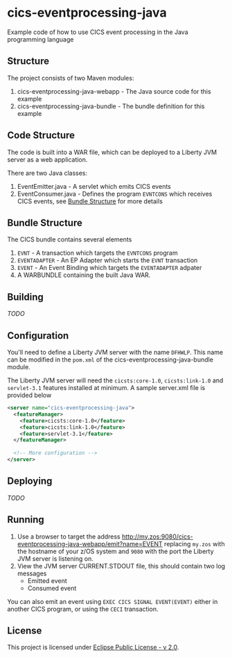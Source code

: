 # cics-eventprocessing-java
Example code of how to use CICS event processing in the Java programming language

## Structure
The project consists of two Maven modules:

1. cics-eventprocessing-java-webapp - The Java source code for this example
2. cics-eventprocessing-java-bundle - The bundle definition for this example

## Code Structure
The code is built into a WAR file, which can be deployed to a Liberty JVM server as a web application.

There are two Java classes:

1. EventEmitter.java - A servlet which emits CICS events
2. EventConsumer.java - Defines the program `EVNTCONS` which receives CICS events, see [Bundle Structure](#bundle_structure) for more details

## Bundle Structure
The CICS bundle contains several elements

1. `EVNT` - A transaction which targets the `EVNTCONS` program
2. `EVENTADAPTER` - An EP Adapter which starts the `EVNT` transaction
3. `EVENT` - An Event Binding which targets the `EVENTADAPTER` adpater
4. A WARBUNDLE containing the built Java WAR.

## Building
*TODO*

## Configuration
You'll need to define a Liberty JVM server with the name `DFHWLP`. This name can be modified in the `pom.xml` of the cics-eventprocessing-java-bundle module.

The Liberty JVM server will need the `cicsts:core-1.0`, `cicsts:link-1.0` and `servlet-3.1` features installed at minimum. A sample server.xml file is provided below

```xml
<server name="cics-eventprocessing-java">
  <featureManager>
    <feature>cicsts:core-1.0</feature>
    <feature>cicsts:link-1.0</feature>
    <feature>servlet-3.1</feature>
  </featureManager>
  
  <!-- More configuration -->
</server>
```

## Deploying
*TODO*

## Running
1. Use a browser to target the address http://my.zos:9080/cics-eventprocessing-java-webapp/emit?name=EVENT replacing `my.zos` with the hostname of your z/OS system and `9080` with the port the Liberty JVM server is listening on.
2. View the JVM server CURRENT.STDOUT file, this should contain two log messages
   * Emitted event
   * Consumed event

You can also emit an event using `EXEC CICS SIGNAL EVENT(EVENT)` either in another CICS program, or using the `CECI` transaction.


## License
This project is licensed under [Eclipse Public License - v 2.0](LICENSE). 

